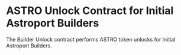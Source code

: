 # ASTRO Unlock Contract for Initial Astroport Builders

The Builder Unlock contract performs ASTRO token unlocks for Initial Astroport Builders.

